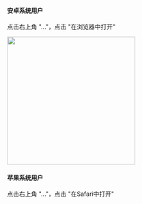 #### 安卓系统用户

点击右上角 "..."，点击 "在浏览器中打开" 

<img src='http://gfw-breaker.win/videos/nginx/1.png' width="300px"/>

#### 苹果系统用户

点击右上角 "..."，点击 "在Safari中打开" 
